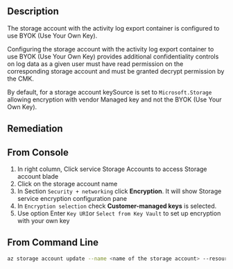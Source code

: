 ## Description

The storage account with the activity log export container is configured to use BYOK (Use Your Own Key).

Configuring the storage account with the activity log export container to use BYOK (Use Your Own Key) provides additional confidentiality controls on log data as a given user must have read permission on the corresponding storage account and must be granted decrypt permission by the CMK.

By default, for a storage account keySource is set to `Microsoft.Storage` allowing encryption with vendor Managed key and not the BYOK (Use Your Own Key).

## Remediation

## From Console

1. In right column, Click service Storage Accounts to access Storage account blade
2. Click on the storage account name
3. In Section `Security + networking` click **Encryption**. It will show Storage service encryption configuration pane
4. In `Encryption selection` check **Customer-managed keys** is selected.
5. Use option Enter `Key URI`or `Select from Key Vault` to set up encryption with your own key

## From Command Line

```bash
az storage account update --name <name of the storage account> --resourcegroup <resource group for a storage account> --encryption-keysource=Microsoft Keyvault --encryption-key-vault <Key Valut URI> --encryption-key-name <KeyName> --encryption-key-version <Key Version>
```

